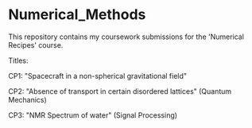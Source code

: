 # Numerical_Methods
This repository contains my coursework submissions for the 'Numerical Recipes' course.

Titles:

CP1: "Spacecraft in a non-spherical gravitational field"

CP2: "Absence of transport in certain disordered lattices" (Quantum Mechanics)

CP3: "NMR Spectrum of water" (Signal Processing)
